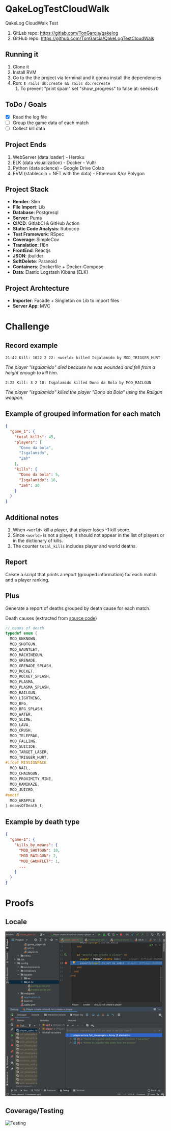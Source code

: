 # QakeLogTestCloudWalk

QakeLog CloudWalk Test

1. GitLab repo: https://gitlab.com/TonGarcia/qakelog
2. GitHub repo: https://github.com/TonGarcia/QakeLogTestCloudWalk

## Running it

1. Clone it
2. Install RVM
3. Go to the the project via terminal and it gonna install the dependencies
4. Run: ``` $ rails db:create && rails db:recreate ```
   1. To prevent "print spam" set "show_progress" to false at: seeds.rb

## ToDo / Goals

- [x] Read the log file
- [ ] Group the game data of each match
- [ ] Collect kill data

## Project Ends

1. WebServer (data loader) - Heroku
2. ELK (data visualization) - Docker - Vultr
3. Python (data science) - Google Drive Colab
4. EVM (stablecoin + NFT with the data) - Ethereum &/or Polygon

## Project Stack

* __Render__: Slim
* __File Import__: Lib
* __Database__: Postgresql
* __Server__: Puma
* __CI/CD__: GitlabCI & GitHub Action
* __Static Code Analysis__: Rubocop
* __Test Framework__: RSpec
* __Coverage__: SimpleCov
* __Translation__: I18n
* __FrontEnd__: Reactjs
* __JSON__: jbuilder
* __SoftDelete__: Paranoid
* __Containers__: Dockerfile + Docker-Compose
* __Data__: Elastic Logstash Kibana (ELK)

## Project Archtecture

* __Importer__: Facade + Singleton on Lib to import files
* __Server App__: MVC

# Challenge

## Record example 

```
21:42 Kill: 1022 2 22: <world> killed Isgalamido by MOD_TRIGGER_HURT
```

_The player "Isgalamido" died because he was wounded and fell from a height enough to kill him._

```
2:22 Kill: 3 2 10: Isgalamido killed Dono da Bola by MOD_RAILGUN
```

_The player "Isgalamido" killed the player "Dono da Bola" using the Railgun weapon._

## Example of grouped information for each match

```json
{
  "game_1": {
    "total_kills": 45,
    "players": [
      "Dono da bola",
      "Isgalamido",
      "Zeh"
    ],
    "kills": {
      "Dono da bola": 5,
      "Isgalamido": 18,
      "Zeh": 20
    }
  }
}
```

## Additional notes

1. When `<world>` kill a player, that player loses -1 kill score.
2. Since `<world>` is not a player, it should not appear in the list of players or in the dictionary of kills.
3. The counter `total_kills` includes player and world deaths.

## Report

Create a script that prints a report (grouped information) for each match and a player ranking.

## Plus

Generate a report of deaths grouped by death cause for each match.

Death causes (extracted from [source code](https://github.com/id-Software/Quake-III-Arena/blob/master/code/game/bg_public.h))

```c
// means of death
typedef enum {
  MOD_UNKNOWN,
  MOD_SHOTGUN,
  MOD_GAUNTLET,
  MOD_MACHINEGUN,
  MOD_GRENADE,
  MOD_GRENADE_SPLASH,
  MOD_ROCKET,
  MOD_ROCKET_SPLASH,
  MOD_PLASMA,
  MOD_PLASMA_SPLASH,
  MOD_RAILGUN,
  MOD_LIGHTNING,
  MOD_BFG,
  MOD_BFG_SPLASH,
  MOD_WATER,
  MOD_SLIME,
  MOD_LAVA,
  MOD_CRUSH,
  MOD_TELEFRAG,
  MOD_FALLING,
  MOD_SUICIDE,
  MOD_TARGET_LASER,
  MOD_TRIGGER_HURT,
#ifdef MISSIONPACK
  MOD_NAIL,
  MOD_CHAINGUN,
  MOD_PROXIMITY_MINE,
  MOD_KAMIKAZE,
  MOD_JUICED,
#endif
  MOD_GRAPPLE
} meansOfDeath_t;
```

## Example by death type

```json
{
  "game-1": {
    "kills_by_means": {
      "MOD_SHOTGUN": 10,
      "MOD_RAILGUN": 2,
      "MOD_GAUNTLET": 1,
      ...
    }
  }
}
```

# Proofs

## Locale
![Locale](proofs/locale_working.png)

## Coverage/Testing
![Testing]()